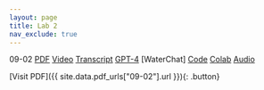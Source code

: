 ```yaml
---
layout: page
title: Lab 2 
nav_exclude: true
---
```

09-02
[PDF](https://drive.google.com/file/d/1JwNigS7C1DhiyDmRgR7Dfb4UrYMgqOU4/view?usp=drive_link)
[Video]()
[Transcript]()
[GPT-4]()
[WaterChat]
[Code]()
[Colab]()
[Audio]()

[Visit PDF]({{ site.data.pdf_urls["09-02"].url }}){: .button}
